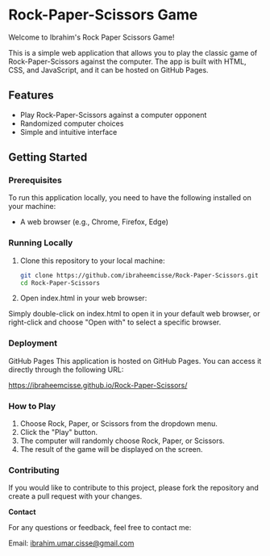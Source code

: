 # Rock-Paper-Scissors Game

Welcome to Ibrahim's Rock Paper Scissors Game!

This is a simple web application that allows you to play the classic game of Rock-Paper-Scissors against the computer. The app is built with HTML, CSS, and JavaScript, and it can be hosted on GitHub Pages.

## Features

- Play Rock-Paper-Scissors against a computer opponent
- Randomized computer choices
- Simple and intuitive interface

## Getting Started

### Prerequisites

To run this application locally, you need to have the following installed on your machine:

- A web browser (e.g., Chrome, Firefox, Edge)

### Running Locally

1. Clone this repository to your local machine:

   ```bash
   git clone https://github.com/ibraheemcisse/Rock-Paper-Scissors.git
   cd Rock-Paper-Scissors

2. Open index.html in your web browser:

Simply double-click on index.html to open it in your default web browser, or right-click and choose "Open with" to select a specific browser.

### Deployment

GitHub Pages
This application is hosted on GitHub Pages. You can access it directly through the following URL:

https://ibraheemcisse.github.io/Rock-Paper-Scissors/

### How to Play

1. Choose Rock, Paper, or Scissors from the dropdown menu.
2. Click the "Play" button.
3. The computer will randomly choose Rock, Paper, or Scissors.
4. The result of the game will be displayed on the screen.

### Contributing

If you would like to contribute to this project, please fork the repository and create a pull request with your changes.

**Contact**

For any questions or feedback, feel free to contact me:

Email: ibrahim.umar.cisse@gmail.com
